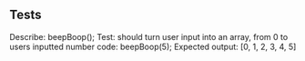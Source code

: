 ## Tests
Describe: beepBoop();
Test: should turn user input into an array, from 0 to users inputted number
code: beepBoop(5);
Expected output: [0, 1, 2, 3, 4, 5]